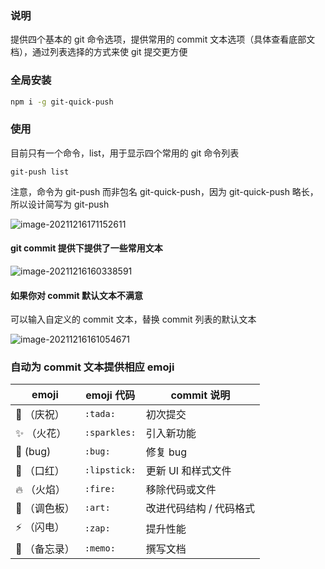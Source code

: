 ### 说明

提供四个基本的 git 命令选项，提供常用的 commit 文本选项（具体查看底部文档），通过列表选择的方式来使 git 提交更方便

### 全局安装

```bash
npm i -g git-quick-push
```

### 使用

目前只有一个命令，list，用于显示四个常用的 git 命令列表

```
git-push list
```

注意，命令为 git-push 而非包名 git-quick-push，因为 git-quick-push 略长，所以设计简写为 git-push

![image-20211216171152611](https://gitee.com/zqylzcwcxy/drawing-bed/raw/master/img/image-20211216171152611.png)

#### git commit 提供下提供了一些常用文本

![image-20211216160338591](https://gitee.com/zqylzcwcxy/drawing-bed/raw/master/img/image-20211216160338591.png)

#### 如果你对 commit 默认文本不满意

可以输入自定义的 commit 文本，替换 commit 列表的默认文本

![image-20211216161054671](https://gitee.com/zqylzcwcxy/drawing-bed/raw/master/img/image-20211216161054671.png)

### 自动为 commit 文本提供相应 emoji

| emoji      | emoji 代码    | commit 说明           |
| ---------- | ------------ | --------------------- |
| 🎉 （庆祝）   | `:tada:`     | 初次提交              |
| ✨ （火花）   | `:sparkles:` | 引入新功能            |
| 🐛 (bug)    | `:bug:`      | 修复 bug              |
| 💄 （口红）   | `:lipstick:` | 更新 UI 和样式文件    |
| 🔥 （火焰）   | `:fire:`     | 移除代码或文件        |
| 🎨 （调色板） | `:art:`      | 改进代码结构 / 代码格式 |
| ⚡ （闪电）   | `:zap:`      | 提升性能              |
| 📝 （备忘录） | `:memo:`     | 撰写文档              |
